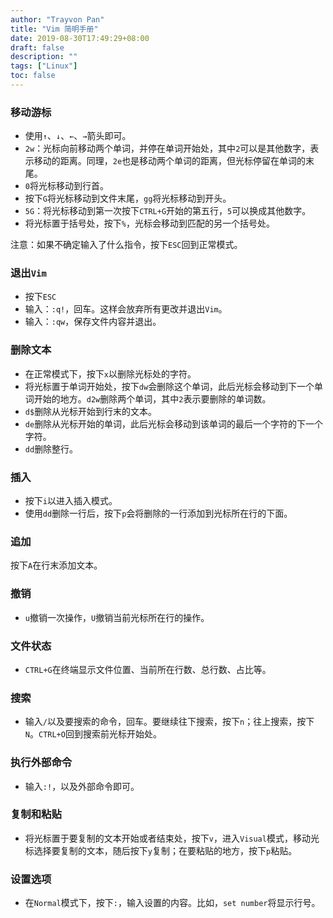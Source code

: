 ```yaml
---
author: "Trayvon Pan"
title: "Vim 简明手册"
date: 2019-08-30T17:49:29+08:00
draft: false
description: ""
tags: ["Linux"]
toc: false
---
```



### 移动游标

- 使用`↑`、`↓`、`←`、`→`箭头即可。
- `2w`：光标向前移动两个单词，并停在单词开始处，其中`2`可以是其他数字，表示移动的距离。同理，`2e`也是移动两个单词的距离，但光标停留在单词的末尾。
- `0`将光标移动到行首。
- 按下`G`将光标移动到文件末尾，`gg`将光标移动到开头。
- `5G`：将光标移动到第一次按下`CTRL+G`开始的第五行，`5`可以换成其他数字。
- 将光标置于括号处，按下`%`，光标会移动到匹配的另一个括号处。


<!--more-->
注意：如果不确定输入了什么指令，按下`ESC`回到正常模式。
### 退出`Vim`

- 按下`ESC`
- 输入：`:q!`，回车。这样会放弃所有更改并退出`Vim`。
- 输入：`:qw`，保存文件内容并退出。

### 删除文本

- 在正常模式下，按下`x`以删除光标处的字符。
- 将光标置于单词开始处，按下`dw`会删除这个单词，此后光标会移动到下一个单词开始的地方。`d2w`删除两个单词，其中`2`表示要删除的单词数。
- `d$`删除从光标开始到行末的文本。
- `de`删除从光标开始的单词，此后光标会移动到该单词的最后一个字符的下一个字符。
- `dd`删除整行。

### 插入

- 按下`i`以进入插入模式。
- 使用`dd`删除一行后，按下`p`会将删除的一行添加到光标所在行的下面。

### 追加

按下`A`在行末添加文本。

### 撤销

- `u`撤销一次操作，`U`撤销当前光标所在行的操作。

### 文件状态

- `CTRL+G`在终端显示文件位置、当前所在行数、总行数、占比等。

### 搜索

- 输入`/`以及要搜索的命令，回车。要继续往下搜索，按下`n`；往上搜索，按下`N`。`CTRL+O`回到搜索前光标开始处。

### 执行外部命令

- 输入`:!`，以及外部命令即可。

### 复制和粘贴

- 将光标置于要复制的文本开始或者结束处，按下`v`，进入`Visual`模式，移动光标选择要复制的文本，随后按下`y`复制；在要粘贴的地方，按下`p`粘贴。

### 设置选项

- 在`Normal`模式下，按下`:`，输入设置的内容。比如，`set number`将显示行号。

